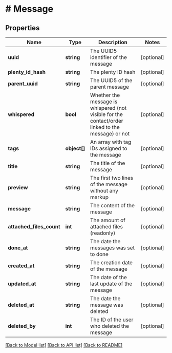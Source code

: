 # # Message

## Properties

Name | Type | Description | Notes
------------ | ------------- | ------------- | -------------
**uuid** | **string** | The UUID5 identifier of the message | [optional]
**plenty_id_hash** | **string** | The plenty ID hash | [optional]
**parent_uuid** | **string** | The UUID5 of the parent message | [optional]
**whispered** | **bool** | Whether the message is whispered (not visible for the contact/order linked to the message) or not | [optional]
**tags** | **object[]** | An array with tag IDs assigned to the message | [optional]
**title** | **string** | The title of the message | [optional]
**preview** | **string** | The first two lines of the message without any markup | [optional]
**message** | **string** | The content of the message | [optional]
**attached_files_count** | **int** | The amount of attached files (readonly) | [optional]
**done_at** | **string** | The date the messages was set to done | [optional]
**created_at** | **string** | The creation date of the message | [optional]
**updated_at** | **string** | The date of the last update of the message | [optional]
**deleted_at** | **string** | The date the message was deleted | [optional]
**deleted_by** | **int** | The ID of the user who deleted the message | [optional]

[[Back to Model list]](../../README.md#models) [[Back to API list]](../../README.md#endpoints) [[Back to README]](../../README.md)
